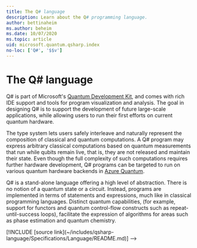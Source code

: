 ```yaml
---
title: The Q# language
description: Learn about the Q# programming language.
author: bettinaheim
ms.author: beheim
ms.date: 10/07/2020
ms.topic: article
uid: microsoft.quantum.qsharp.index
no-loc: ['Q#', '$$v']
---
```


# The Q# language

Q# is part of Microsoft's [Quantum Development Kit](https://www.microsoft.com/quantum), and comes with rich IDE support and tools for program visualization and analysis.
The goal in designing Q# is to support the development of future large-scale applications, while allowing users to run their first efforts on current quantum hardware. 

The type system lets users safely interleave and naturally represent the composition of classical and quantum computations. A Q# program may express arbitrary classical computations based on quantum measurements that run while qubits remain live, that is, they are not released and maintain their state. Even though the full complexity of such computations requires further hardware development, Q# programs can be targeted to run on various quantum hardware backends in [Azure Quantum](https://azure.microsoft.com/services/quantum/).

Q# is a stand-alone language offering a high level of abstraction.
There is no notion of a quantum state or a circuit. Instead, 
programs are implemented in terms of statements and expressions, much like in classical programming languages. Distinct quantum capabilities, (for example, support for functors and quantum control-flow constructs such as repeat-until-success loops), facilitate the expression of algorithms for areas such as phase estimation and quantum chemistry.

<!--->
[!INCLUDE [source link](~/includes/qsharp-language/Specifications/Language/README.md)]
-->

